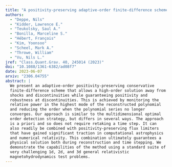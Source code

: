 ```yaml
---
title: "A positivity-preserving adaptive-order finite-difference scheme for GRMHD"
authors:
  - "Deppe, Nils"
  - "Kidder, Lawrence E."
  - "Teukolsky, Saul A."
  - "Bonilla, Marceline S."
  - "Hébert, François"
  - "Kim, Yoonsoo"
  - "Scheel, Mark A."
  - "Throwe, William"
  - "Vu, Nils L."
jref: "Class.Quant.Grav. 40, 245014 (2023)"
doi: "10.1088/1361-6382/ad08f7"
date: 2023-06-07
arxiv: "2306.04755"
abstract: |
  We present an adaptive-order positivity-preserving conservative
  finite-difference scheme that allows a high-order solution away from
  shocks and discontinuities while guaranteeing positivity and
  robustness at discontinuities. This is achieved by monitoring the
  relative power in the highest mode of the reconstructed polynomial
  and reducing the order when the polynomial series no longer
  converges. Our approach is similar to the multidimensional optimal
  order detection strategy, but differs in several ways. The approach
  is a priori and so does not require retaking a time step. It can
  also readily be combined with positivity-preserving flux limiters
  that have gained significant traction in computational astrophysics
  and numerical relativity. This combination ultimately guarantees a
  physical solution both during reconstruction and time stepping. We
  demonstrate the capabilities of the method using a standard suite of
  very challenging 1d, 2d, and 3d general relativistic
  magnetohydrodynamics test problems.
---
```

